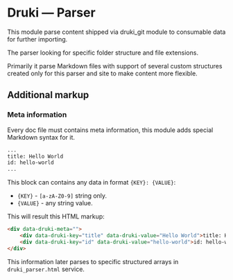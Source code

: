 # Druki — Parser

This module parse content shipped via druki_git module to consumable data for further importing.

The parser looking for specific folder structure and file extensions.

Primarily it parse Markdown files with support of several custom structures created only for this parser and site to make content more flexible.

## Additional markup

### Meta information

Every doc file must contains meta information, this module adds special Markdown syntax for it.

```markdown
...
title: Hello World
id: hello-world
...
```

This block can contains any data in format `{KEY}: {VALUE}`:

- `{KEY}` - `[a-zA-Z0-9]` string only.
- `{VALUE}` - any string value.

This will result this HTML markup:

```html
<div data-druki-meta="">
    <div data-druki-key="title" data-druki-value="Hello World">title: Hello World</div>
    <div data-druki-key="id" data-druki-value="hello-world">id: hello-world</div>
</div>
```

This information later parses to specific structured arrays in `druki_parser.html` service.